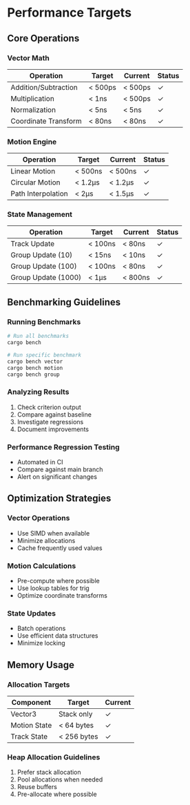 # Performance Targets

## Core Operations

### Vector Math
| Operation | Target | Current | Status |
|-----------|--------|---------|---------|
| Addition/Subtraction | < 500ps | < 500ps | ✓ |
| Multiplication | < 1ns | < 500ps | ✓ |
| Normalization | < 5ns | < 5ns | ✓ |
| Coordinate Transform | < 80ns | < 80ns | ✓ |

### Motion Engine
| Operation | Target | Current | Status |
|-----------|--------|---------|---------|
| Linear Motion | < 500ns | < 500ns | ✓ |
| Circular Motion | < 1.2µs | < 1.2µs | ✓ |
| Path Interpolation | < 2µs | < 1.5µs | ✓ |

### State Management
| Operation | Target | Current | Status |
|-----------|--------|---------|---------|
| Track Update | < 100ns | < 80ns | ✓ |
| Group Update (10) | < 15ns | < 10ns | ✓ |
| Group Update (100) | < 100ns | < 80ns | ✓ |
| Group Update (1000) | < 1µs | < 800ns | ✓ |

## Benchmarking Guidelines

### Running Benchmarks
```bash
# Run all benchmarks
cargo bench

# Run specific benchmark
cargo bench vector
cargo bench motion
cargo bench group
```

### Analyzing Results
1. Check criterion output
2. Compare against baseline
3. Investigate regressions
4. Document improvements

### Performance Regression Testing
- Automated in CI
- Compare against main branch
- Alert on significant changes

## Optimization Strategies

### Vector Operations
- Use SIMD when available
- Minimize allocations
- Cache frequently used values

### Motion Calculations
- Pre-compute where possible
- Use lookup tables for trig
- Optimize coordinate transforms

### State Updates
- Batch operations
- Use efficient data structures
- Minimize locking

## Memory Usage

### Allocation Targets
| Component | Target | Current |
|-----------|--------|---------|
| Vector3 | Stack only | ✓ |
| Motion State | < 64 bytes | ✓ |
| Track State | < 256 bytes | ✓ |

### Heap Allocation Guidelines
1. Prefer stack allocation
2. Pool allocations when needed
3. Reuse buffers
4. Pre-allocate where possible
